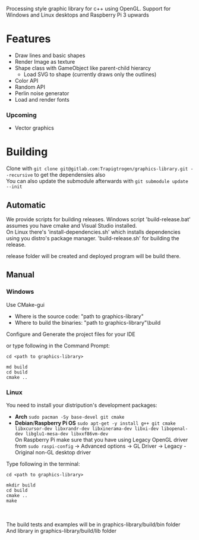 Processing style graphic library for c++ using OpenGL. Support for Windows and Linux desktops and Raspberry Pi 3 upwards

# Features
* Draw lines and basic shapes
* Render Image as texture
* Shape class with GameObject like parent-child hierarcy
  * Load SVG to shape (currently draws only the outlines)
* Color API
* Random API
* Perlin noise generator
* Load and render fonts

### Upcoming
* Vector graphics

# Building
Clone with `git clone git@gitlab.com:Trapigtrogen/graphics-library.git --recursive` to get the dependensies also\
You can also update the submodule afterwards with `git submodule update --init`

## Automatic
We provide scripts for building releases. Windows script 'build-release.bat' assumes you have cmake and Visual Studio installed.\
On Linux there's 'install-dependencies.sh' which installs dependencies using you distro's package manager. 'build-release.sh' for building the release.

release folder will be created and deployed program will be build there.

## Manual

### Windows
Use CMake-gui 

  * Where is the source code: "path to graphics-library"
  * Where to build the binaries: "path to graphics-library"\build

Configure and Generate the project files for your IDE

or type following in the Command Prompt:
```
cd <path to graphics-library>

md build
cd build
cmake ..
```

### Linux
You need to install your distripution's development packages:
* __Arch__ `sudo pacman -Sy base-devel git cmake `
* __Debian__/__Raspberry Pi OS__  `sudo apt-get -y install g++ git cmake libxcursor-dev libxrandr-dev libxinerama-dev libxi-dev libopenal-dev libglu1-mesa-dev libxxf86vm-dev`\
On Raspberry Pi make sure that you have using Legacy OpenGL driver from `sudo raspi-config` -> Advanced options -> GL Driver -> Legacy - Original non-GL desktop driver

Type following in the terminal:
```
cd <path to graphics-library>

mkdir build
cd build
cmake ..
make
```
\
\
The build tests and examples will be in graphics-library/build/bin folder\
And library in graphics-library/build/lib folder
